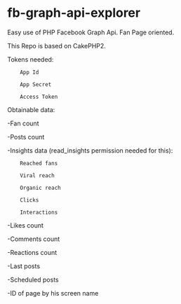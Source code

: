 # fb-graph-api-explorer
Easy use of  PHP Facebook Graph Api. Fan Page oriented.

This Repo is based on CakePHP2.

Tokens needed:

        App Id

        App Secret

        Access Token



Obtainable data:

-Fan count

-Posts count

-Insights data (read_insights permission needed for this):

        Reached fans

        Viral reach

        Organic reach

        Clicks

        Interactions
  
  
-Likes count

-Comments count

-Reactions count

-Last posts

-Scheduled posts

-ID of page by his screen name


